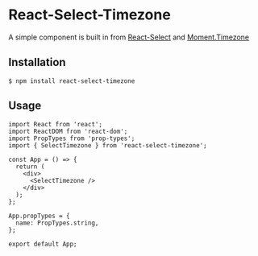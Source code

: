 # React-Select-Timezone

A simple component is built in from [React-Select](https://github.com/JedWatson/react-select) and [Moment.Timezone](https://momentjs.com/timezone/)

## Installation

```
$ npm install react-select-timezone
```

## Usage

```
import React from 'react';
import ReactDOM from 'react-dom';
import PropTypes from 'prop-types';
import { SelectTimezone } from 'react-select-timezone';

const App = () => {
  return (
    <div>
      <SelectTimezone />
    </div>
  );
};

App.propTypes = {
  name: PropTypes.string,
};

export default App;
```

